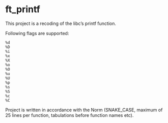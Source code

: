 # ft_printf

This project is a recoding of the libc’s printf function.

Following flags are supported:
```
%d
%D
%i
%x
%X
%o
%O
%u
%U
%p
%s
%S
%c
%C
```
Project is written in accordance with the Norm (SNAKE_CASE, maximum of 25 lines per function, tabulations before function names etc).
